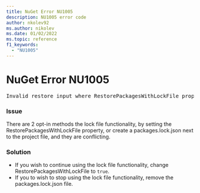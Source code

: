 ```yaml
---
title: NuGet Error NU1005
description: NU1005 error code
author: nkolev92
ms.author: nikolev
ms.date: 01/02/2022
ms.topic: reference
f1_keywords: 
  - "NU1005"
---
```


# NuGet Error NU1005

<pre>Invalid restore input where RestorePackagesWithLockFile property is set to false but a packages lock file exists at C:\SourceCode\ContosoProject\Contoso.Library\packages.lock.json</pre>

### Issue

There are 2 opt-in methods the lock file functionality, by setting the RestorePackagesWithLockFile property, or create a packages.lock.json next to the project file, and they are conflicting.

### Solution

- If you wish to continue using the lock file functionality, change RestorePackagesWithLockFile to `true`.
- If you to wish to stop using the lock file functionality, remove the packages.lock.json file.
